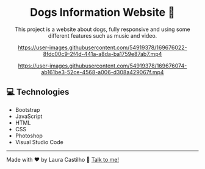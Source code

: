 <div align="center">
  
# Dogs Information Website 🐾

This project is a website about dogs, fully responsive and using some different features such as music and video.
  


https://user-images.githubusercontent.com/54919378/169676022-8fdc00c9-2f4d-441a-a8da-ba1759e87ab7.mp4



https://user-images.githubusercontent.com/54919378/169676074-ab161be3-52ce-4568-a006-d308a429067f.mp4




</div>

## 💻 Technologies
- Bootstrap
- JavaScript
- HTML
- CSS
- Photoshop
- Visual Studio Code


---
Made with ❤️ by Laura Castilho 👋 [Talk to me!](https://www.linkedin.com/in/laura-castilho-a7a0b21b9/)

